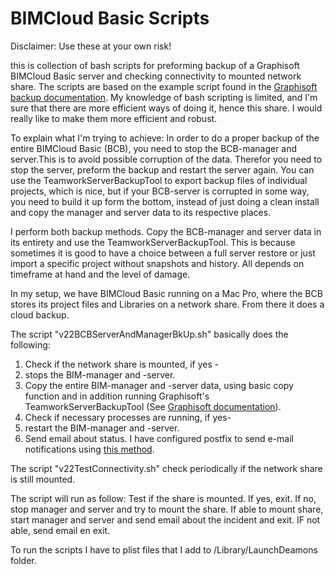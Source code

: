 # BIMCloud Basic Scripts
Disclaimer: Use these at your own risk!

this is collection of bash scripts for preforming backup of a Graphisoft BIMCloud Basic server and checking connectivity to mounted network share. The scripts are based on the example script found in the [Graphisoft backup documentation](http://download.graphisoft.com/ftp/techsupport/downloads/BIMcloud/IH/Backup_Guides). My knowledge of bash scripting is limited, and I'm sure that there are more efficient ways of doing it, hence this share. I would really like to make them more efficient and robust.

To explain what I'm trying to achieve:
In order to do a proper backup of the entire BIMCloud Basic (BCB), you need to stop the BCB-manager and server.This is to avoid possible corruption of the data. Therefor you need to stop the server, preform the backup and restart the server again. You can use the TeamworkServerBackupTool to export backup files of individual projects, which is nice, but if your BCB-server is corrupted in some way, you need to build it up form the bottom, instead of just doing a clean install and copy the manager and server data to its respective places.

I perform both backup methods. Copy the BCB-manager and server data in its entirety and use the TeamworkServerBackupTool. This is because sometimes it is good to have a choice between a full server restore or just import a specific project without snapshots and history. All depends on timeframe at hand and the level of damage.

In my setup, we have BIMCloud Basic running on a Mac Pro, where the BCB stores its project files and Libraries on a network share. From there it does a cloud backup.

The script "v22BCBServerAndManagerBkUp.sh" basically does the following:
1. Check if the network share is mounted, if yes -
2. stops the BIM-manager and -server.
3. Copy the entire BIM-manager and -server data, using basic copy function and in addition running Graphisoft's TeamworkServerBackupTool (See [Graphisoft documentation](http://download.graphisoft.com/ftp/techsupport/downloads/BIMcloud/IH/Backup_Guides)). 
4. Check if necessary processes are running, if yes-
5. restart the BIM-manager and -server.
6. Send email about status. I have configured postfix to send e-mail notifications using [this method](https://codana.me/2014/11/23/sending-gmail-from-os-x-yosemite-terminal/).

The script "v22TestConnectivity.sh" check periodically if the network share is still mounted.

The script will run as follow:
Test if the share is mounted. If yes, exit. If no, stop manager and server and try to mount the share. If able to mount share, start manager and server and send email about the incident and exit. IF not able, send email en exit.

To run the scripts I have to plist files that I add to /Library/LaunchDeamons folder.
